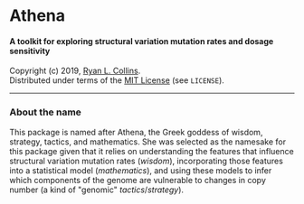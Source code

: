 # Athena
#### A toolkit for exploring structural variation mutation rates and dosage sensitivity

Copyright (c) 2019, [Ryan L. Collins](mailto:rlcollins@g.harvard.edu).  
Distributed under terms of the [MIT License](/LICENSE) (see `LICENSE`).  

---  

### About the name
This package is named after Athena, the Greek goddess of wisdom, strategy, tactics, and mathematics. She was selected as the namesake for this package given that it relies on understanding the features that influence structural variation mutation rates (_wisdom_), incorporating those features into a statistical model (_mathematics_), and using these models to infer which components of the genome are vulnerable to changes in copy number (a kind of "genomic" _tactics_/_strategy_).